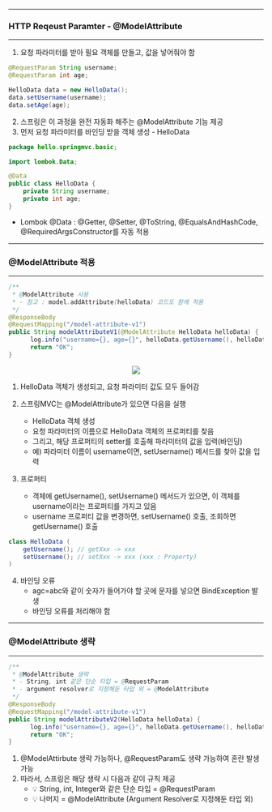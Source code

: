 -----
### HTTP Reqeust Paramter - @ModelAttribute
-----
1. 요청 파라미터를 받아 필요 객체를 만들고, 값을 넣어줘야 함
```java
@RequestParam String username;
@RequestParam int age;

HelloData data = new HelloData();
data.setUsername(username);
data.setAge(age);
```

2. 스프링은 이 과정을 완전 자동화 해주는 @ModelAttribute 기능 제공
3. 먼저 요청 파라미터를 바인딩 받을 객체 생성 - HelloData
```java
package hello.springmvc.basic;

import lombok.Data;

@Data
public class HelloData {
    private String username;
    private int age;
}
```
  - Lombok @Data : @Getter, @Setter, @ToString, @EqualsAndHashCode, @RequiredArgsConstructor를 자동 적용

-----
### @ModelAttribute 적용
----- 
```java
/**
 * @ModelAttribute 사용
 * - 참고 : model.addAttribute(helloData) 코드도 함께 적용
 */
@ResponseBody
@RequestMapping("/model-attribute-v1")
public String modelAttributeV1(@ModelAttribute HelloData helloData) {
      log.info("username={}, age={}", helloData.getUsername(), helloData.getAge());
      return "OK";
}
```
<div align="center">
<img src="https://github.com/sooyounghan/Spring/assets/34672301/3924a0dc-40ab-4700-ab77-f6234cdd04bb">
</div>

1. HelloData 객체가 생성되고, 요청 파라미터 값도 모두 들어감
2. 스프링MVC는 @ModelAttribute가 있으면 다음을 실행
   - HelloData 객체 생성
   - 요청 파라미터의 이름으로 HelloData 객체의 프로퍼티를 찾음
   - 그리고, 해당 프로퍼티의 setter를 호출해 파라미터의 값을 입력(바인딩)
   - 예) 파라미터 이름이 username이면, setUsername() 메서드를 찾아 값을 입력

3. 프로퍼티
   - 객체에 getUsername(), setUsername() 메서드가 있으면, 이 객체를 username이라는 프로퍼티를 가지고 있음
   - username 프로퍼티 값을 변경하면, setUsername() 호출, 조회하면 getUsername() 호출
```java
class HelloData (
    getUsername(); // getXxx -> xxx 
    setUsername(); // setXxx -> xxx (xxx : Property)
)
```

4. 바인딩 오류
   - agc=abc와 같이 숫자가 들어가야 할 곳에 문자를 넣으면 BindException 발생
   - 바인딩 오류를 처리해야 함

-----
### @ModelAttribute 생략
----- 
```java
/**
 * @ModelAttribute 생략
 * - String, int 같은 단순 타입 = @RequestParam
 * - argument resolver로 지정해둔 타입 외 = @ModelAttribute
 */
@ResponseBody
@RequestMapping("/model-attribute-v1")
public String modelAttributeV2(HelloData helloData) {
      log.info("username={}, age={}", helloData.getUsername(), helloData.getAge());
      return "OK";
}
```

1. @ModelAttirbute 생략 가능하나, @RequestParam도 생략 가능하여 혼란 발생 가능
2. 따라서, 스프링은 해당 생략 시 다음과 같이 규칙 제공
   - 💡 String, int, Integer와 같은 단순 타입 = @RequestParam
   - 💡 나머지 = @ModelAttribute (Argument Resolver로 지정해둔 타입 외)
   

